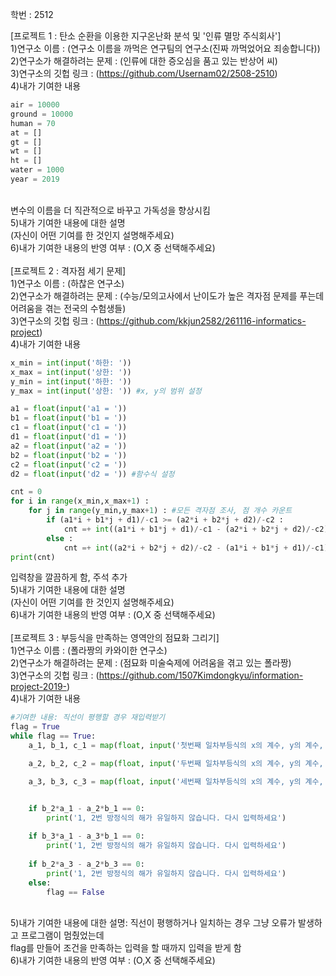 학번 : 2512
 
[프로젝트 1 : 탄소 순환을 이용한 지구온난화 분석 및 '인류 멸망 주식회사']<br>
1)연구소 이름 : (연구소 이름을 까먹은 연구팀의 연구소(진짜 까먹었어요 죄송합니다))<br> 
2)연구소가 해결하려는 문제 : (인류에 대한 증오심을 품고 있는 반상어 씨)<br>
3)연구소의 깃헙 링크 : (https://github.com/Usernam02/2508-2510) <br>
4)내가 기여한 내용 <br>
```python
air = 10000
ground = 10000
human = 70
at = []
gt = []
wt = []
ht = []
water = 1000
year = 2019
```
<br>변수의 이름을 더 직관적으로 바꾸고 가독성을 향상시킴
<br>
5)내가 기여한 내용에 대한 설명 <br>
(자신이 어떤 기여를 한 것인지 설명해주세요) <br>
6)내가 기여한 내용의 반영 여부 : (O,X 중 선택해주세요) <br> <br>
[프로젝트 2 : 격자점 세기 문제] <br>
1)연구소 이름 : (하찮은 연구소) <br>
2)연구소가 해결하려는 문제 : (수능/모의고사에서 난이도가 높은 격자점 문제를 푸는데 어려움을 겪는 전국의 수험생들) <br>
3)연구소의 깃헙 링크 : (https://github.com/kkjun2582/261116-informatics-project) <br>
4)내가 기여한 내용 <br>
```python
x_min = int(input('하한: '))
x_max = int(input('상한: '))
y_min = int(input('하한: '))
y_max = int(input('상한: ')) #x, y의 범위 설정

a1 = float(input('a1 = '))
b1 = float(input('b1 = '))
c1 = float(input('c1 = '))
d1 = float(input('d1 = '))
a2 = float(input('a2 = '))
b2 = float(input('b2 = '))
c2 = float(input('c2 = '))
d2 = float(input('d2 = ')) #함수식 설정

cnt = 0
for i in range(x_min,x_max+1) :
    for j in range(y_min,y_max+1) : #모든 격자점 조사, 점 개수 카운트
        if (a1*i + b1*j + d1)/-c1 >= (a2*i + b2*j + d2)/-c2 :
            cnt =+ int((a1*i + b1*j + d1)/-c1 - (a2*i + b2*j + d2)/-c2)
        else : 
            cnt =+ int((a2*i + b2*j + d2)/-c2 - (a1*i + b1*j + d1)/-c1)
print(cnt)
```
입력창을 깔끔하게 함, 주석 추가
<br>
5)내가 기여한 내용에 대한 설명 <br>
(자신이 어떤 기여를 한 것인지 설명해주세요) <br>
6)내가 기여한 내용의 반영 여부 : (O,X 중 선택해주세요) <br> <br>
[프로젝트 3 : 부등식을 만족하는 영역안의 점묘화 그리기] <br>
1)연구소 이름 : (폴라짱의 카와이한 연구소) <br>
2)연구소가 해결하려는 문제 : (점묘화 미술숙제에 어려움을 겪고 있는 폴라짱) <br>
3)연구소의 깃헙 링크 : (https://github.com/1507Kimdongkyu/information-project-2019-) <br>
4)내가 기여한 내용 <br>
```python
#기여한 내용: 직선이 평행할 경우 재입력받기
flag = True
while flag == True:
    a_1, b_1, c_1 = map(float, input('첫번째 일차부등식의 x의 계수, y의 계수, 상수항을 입력해주세요! (우변은 0으로, 부등호는 좌변이 더 큰 상태를 맞춰주세요!) : ').split())

    a_2, b_2, c_2 = map(float, input('두번째 일차부등식의 x의 계수, y의 계수, 상수항을 입력해주세요! (우변은 0으로, 부등호는 좌변이 더 큰 상태를 맞춰주세요!) : ').split())

    a_3, b_3, c_3 = map(float, input('세번째 일차부등식의 x의 계수, y의 계수, 상수항을 입력해주세요! (우변은 0으로, 부등호는 좌변이 더 큰 상태를 맞춰주세요!) : ').split())


    if b_2*a_1 - a_2*b_1 == 0:
        print('1, 2번 방정식의 해가 유일하지 않습니다. 다시 입력하세요')
    
    if b_3*a_1 - a_3*b_1 == 0:
        print('1, 2번 방정식의 해가 유일하지 않습니다. 다시 입력하세요')
    
    if b_2*a_3 - a_2*b_3 == 0:
        print('1, 2번 방정식의 해가 유일하지 않습니다. 다시 입력하세요')
    else:
        flag == False
``` 
<br>
5)내가 기여한 내용에 대한 설명: 직선이 평행하거나 일치하는 경우 그냥 오류가 발생하고 프로그램이 멈췄었는데 <br>
flag를 만들어 조건을 만족하는 입력을 할 때까지 입력을 받게 함<br>
6)내가 기여한 내용의 반영 여부 : (O,X 중 선택해주세요) <br>
